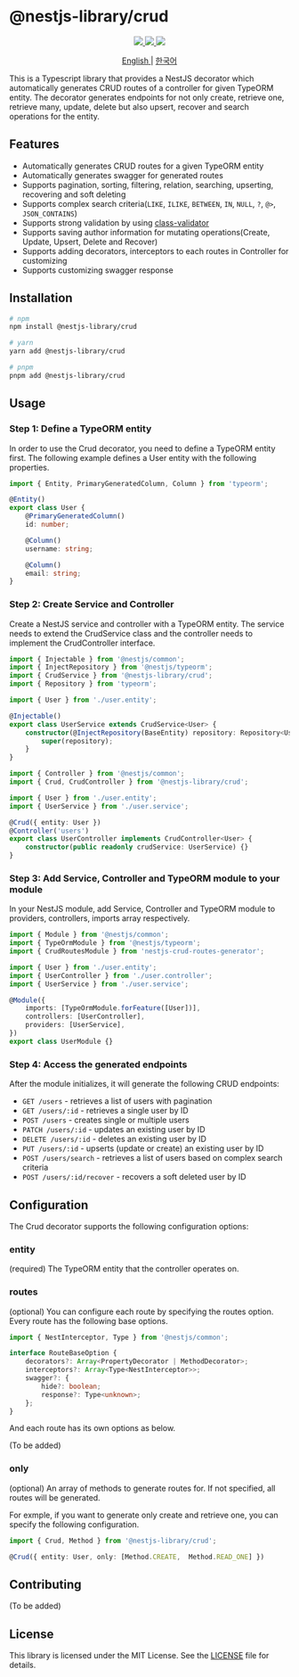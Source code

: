 # @nestjs-library/crud

<p align="center">
    <a href="https://www.npmjs.com/package/@nestjs-library/crud">
        <img src="https://img.shields.io/npm/v/@nestjs-library/crud">
    </a>
    <a href="https://www.npmjs.com/package/@nestjs-library/crud">
        <img src="https://img.shields.io/bundlephobia/minzip/@nestjs-library/crud">
    </a>
    <a href="https://www.npmjs.com/package/@nestjs-library/crud">
        <img src="https://img.shields.io/npm/dw/@nestjs-library/crud">
    </a>        
</p>

<p align="center">
    <a href="blob/main/README.md">
        <span>English<span>
    </a> 
    <span>|</span>
    <a href="./blob/main/README.ko.md">
        <span>한국어<span>
    </a> 
</p>

This is a Typescript library that provides a NestJS decorator which automatically generates CRUD routes of a controller for given TypeORM entity. The decorator generates endpoints for not only create, retrieve one, retrieve many, update, delete but also upsert, recover and search operations for the entity.

## Features

-   Automatically generates CRUD routes for a given TypeORM entity
-   Automatically generates swagger for generated routes
-   Supports pagination, sorting, filtering, relation, searching, upserting, recovering and soft deleting
-   Supports complex search criteria(`LIKE`, `ILIKE`, `BETWEEN`, `IN`, `NULL`, `?`, `@>`, `JSON_CONTAINS`)
-   Supports strong validation by using [class-validator](https://github.com/typestack/class-validator)
-   Supports saving author information for mutating operations(Create, Update, Upsert, Delete and Recover)
-   Supports adding decorators, interceptors to each routes in Controller for customizing
-   Supports customizing swagger response

## Installation

```bash
# npm
npm install @nestjs-library/crud

# yarn
yarn add @nestjs-library/crud

# pnpm
pnpm add @nestjs-library/crud
```

## Usage

### Step 1: Define a TypeORM entity

In order to use the Crud decorator, you need to define a TypeORM entity first. The following example defines a User entity with the following properties.

```typescript
import { Entity, PrimaryGeneratedColumn, Column } from 'typeorm';

@Entity()
export class User {
    @PrimaryGeneratedColumn()
    id: number;

    @Column()
    username: string;

    @Column()
    email: string;
}
```

### Step 2: Create Service and Controller

Create a NestJS service and controller with a TypeORM entity. The service needs to extend the CrudService class and the controller needs to implement the CrudController interface.

```typescript
import { Injectable } from '@nestjs/common';
import { InjectRepository } from '@nestjs/typeorm';
import { CrudService } from '@nestjs-library/crud';
import { Repository } from 'typeorm';

import { User } from './user.entity';

@Injectable()
export class UserService extends CrudService<User> {
    constructor(@InjectRepository(BaseEntity) repository: Repository<User>) {
        super(repository);
    }
}
```

```typescript
import { Controller } from '@nestjs/common';
import { Crud, CrudController } from '@nestjs-library/crud';

import { User } from './user.entity';
import { UserService } from './user.service';

@Crud({ entity: User })
@Controller('users')
export class UserController implements CrudController<User> {
    constructor(public readonly crudService: UserService) {}
}
```

### Step 3: Add Service, Controller and TypeORM module to your module

In your NestJS module, add Service, Controller and TypeORM module to providers, controllers, imports array respectively.

```typescript
import { Module } from '@nestjs/common';
import { TypeOrmModule } from '@nestjs/typeorm';
import { CrudRoutesModule } from 'nestjs-crud-routes-generator';

import { User } from './user.entity';
import { UserController } from './user.controller';
import { UserService } from './user.service';

@Module({
    imports: [TypeOrmModule.forFeature([User])],
    controllers: [UserController],
    providers: [UserService],
})
export class UserModule {}
```

### Step 4: Access the generated endpoints

After the module initializes, it will generate the following CRUD endpoints:

-   `GET /users` - retrieves a list of users with pagination
-   `GET /users/:id` - retrieves a single user by ID
-   `POST /users` - creates single or multiple users
-   `PATCH /users/:id` - updates an existing user by ID
-   `DELETE /users/:id` - deletes an existing user by ID
-   `PUT /users/:id` - upserts (update or create) an existing user by ID
-   `POST /users/search` - retrieves a list of users based on complex search criteria
-   `POST /users/:id/recover` - recovers a soft deleted user by ID

## Configuration

The Crud decorator supports the following configuration options:

### entity

(required) The TypeORM entity that the controller operates on.

### routes

(optional) You can configure each route by specifying the routes option. Every route has the following base options.

```typescript
import { NestInterceptor, Type } from '@nestjs/common';

interface RouteBaseOption {
    decorators?: Array<PropertyDecorator | MethodDecorator>;
    interceptors?: Array<Type<NestInterceptor>>;
    swagger?: {
        hide?: boolean;
        response?: Type<unknown>;
    };
}
```

And each route has its own options as below.

(To be added)

### only

(optional) An array of methods to generate routes for. If not specified, all routes will be generated.

For exmple, if you want to generate only create and retrieve one, you can specify the following configuration.

```typescript
import { Crud, Method } from '@nestjs-library/crud';

@Crud({ entity: User, only: [Method.CREATE,  Method.READ_ONE] })
```

## Contributing

(To be added)

## License

This library is licensed under the MIT License. See the [LICENSE](./LICENSE.md) file for details.
